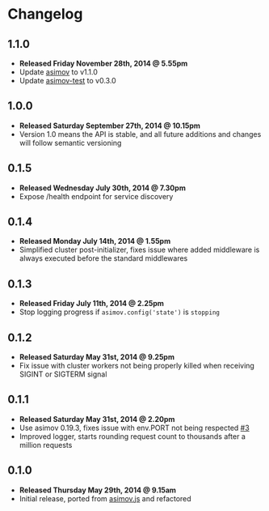 # Changelog

## 1.1.0

- **Released Friday November 28th, 2014 @ 5.55pm**
- Update [asimov](http://github.com/adamrenklint/asimov) to v1.1.0
- Update [asimov-test](http://github.com/adamrenklint/asimov-test) to v0.3.0

## 1.0.0

- **Released Saturday September 27th, 2014 @ 10.15pm**
- Version 1.0 means the API is stable, and all future additions and changes will follow semantic versioning

## 0.1.5

- **Released Wednesday July 30th, 2014 @ 7.30pm**
- Expose /health endpoint for service discovery

## 0.1.4

- **Released Monday July 14th, 2014 @ 1.55pm**
- Simplified cluster post-initializer, fixes issue where added middleware is always executed before the standard middlewares

## 0.1.3

- **Released Friday July 11th, 2014 @ 2.25pm**
- Stop logging progress if ```asimov.config('state')``` is ```stopping```

## 0.1.2

- **Released Saturday May 31st, 2014 @ 9.25pm**
- Fix issue with cluster workers not being properly killed when receiving SIGINT or SIGTERM signal

## 0.1.1

- **Released Saturday May 31st, 2014 @ 2.20pm**
- Use asimov 0.19.3, fixes issue with env.PORT not being respected [#3](https://github.com/adamrenklint/asimov-server/issues/3)
- Improved logger, starts rounding request count to thousands after a million requests

## 0.1.0

- **Released Thursday May 29th, 2014 @ 9.15am**
- Initial release, ported from [asimov.js](https://github.com/adamrenklint/asimov.js) and refactored
